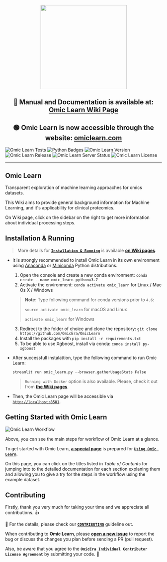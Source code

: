 <p align="center"> <img src="https://user-images.githubusercontent.com/49681382/98436689-68f31b00-20ee-11eb-8fa4-f9836a1e7d4d.png" height="270" width="277" /> </p>
<h2 align="center"> 📰 Manual and Documentation is available at: <a href="https://github.com/OmicEra/OmicLearn/wiki" target="_blank">Omic Learn Wiki Page </a> </h2>
<h2 align="center"> 🟢 Omic Learn is now accessible through the website: <a href="http://omiclearn.com/" target="_blank">omiclearn.com</a> </h2>

![Omic Learn Tests](https://github.com/OmicEra/OmicLearn/workflows/Omic%20Learn%20Tests/badge.svg)
![Python Badges](https://img.shields.io/badge/Tested_with_Python-3.7-blue)
![Omic Learn Version](https://img.shields.io/badge/Release-v1.0.0-orange)
![Omic Learn Release](https://img.shields.io/badge/Release%20Date-November%202020-green)
![Omic Learn Server Status](https://img.shields.io/badge/Server%20Status-up-success)
![Omic Learn License](https://img.shields.io/badge/License-MIT-lightgrey)

---

## Omic Learn

Transparent exploration of machine learning approaches for omics datasets.

This Wiki aims to provide general background information for Machine Learning, and it's applicability for clinical proteomics.

On Wiki page, click on the sidebar on the right to get more information about individual processing steps.

## Installation & Running

> More details for **[`Installation & Running`](https://github.com/OmicEra/OmicLearn/wiki/HOW-TO:-Installation-&-Running)** is available **[on Wiki pages](https://github.com/OmicEra/OmicLearn/wiki/HOW-TO:-Installation-&-Running)**.

- It is strongly recommended to install Omic Learn in its own environment using [Anaconda](https://docs.conda.io/projects/conda/en/latest/user-guide/install/) or [Miniconda](https://docs.conda.io/en/latest/miniconda.html) Python distributions.

  1. Open the console and create a new conda environment: `conda create --name omic_learn python=3.7`
  2. Activate the environment: `conda activate omic_learn` for Linux / Mac Os X / Windows
  
  
  > **Note:** Type following command for conda versions prior to `4.6`:
  >
  > `source activate omic_learn` for macOS and Linux
  >
  > `activate omic_learn` for Windows

  3. Redirect to the folder of choice and clone the repository: `git clone https://github.com/OmicEra/OmicLearn`
  4. Install the packages with `pip install -r requirements.txt`
  5. To be able to use Xgboost, install via conda: `conda install py-xgboost`

- After successfull instalattion, type the following command to run Omic Learn:

  `streamlit run omic_learn.py --browser.gatherUsageStats False`
  
  > `Running with Docker` option is also available. Please, check it out from **[the Wiki pages](https://github.com/OmicEra/OmicLearn/wiki/INSTALLATION-%26-RUNNING/)**.
  
 - Then, the Omic Learn page will be accessible via [`http://localhost:8501`](http://localhost:8501).

## Getting Started with Omic Learn

![Omic Learn Workflow](https://user-images.githubusercontent.com/49681382/91734594-cb421380-ebb3-11ea-91fa-8acc8826ae7b.png)

Above, you can see the main steps for workflow of Omic Learn at a glance. 

To get started with Omic Learn, **[a special page](https://github.com/OmicEra/OmicLearn/wiki/HOW-TO:-Using)** is prepared for **[`Using Omic Learn`](https://github.com/OmicEra/OmicLearn/wiki/HOW-TO:-Using)**. 

On this page, you can click on the titles listed in *Table of Contents* for jumping into to the detailed documentation for each section explaning them and allowing you to give a try for the steps in the workflow using the example dataset. 

## Contributing
Firstly, thank you very much for taking your time and we appreciate all contributions. 👍

📰 For the details, please check our **[`CONTRIBUTING`](https://github.com/OmicEra/OmicLearn/blob/master/CONTRIBUTING.md)** guideline out. 

When contributing to **Omic Learn**, please **[open a new issue](https://github.com/OmicEra/OmicLearn/issues/new/choose)** to report the bug or discuss the changes you plan before sending a PR (pull request).

Also, be aware that you agree to the **`OmicEra Individual Contributor License Agreement`** by submitting your code. 🤝
